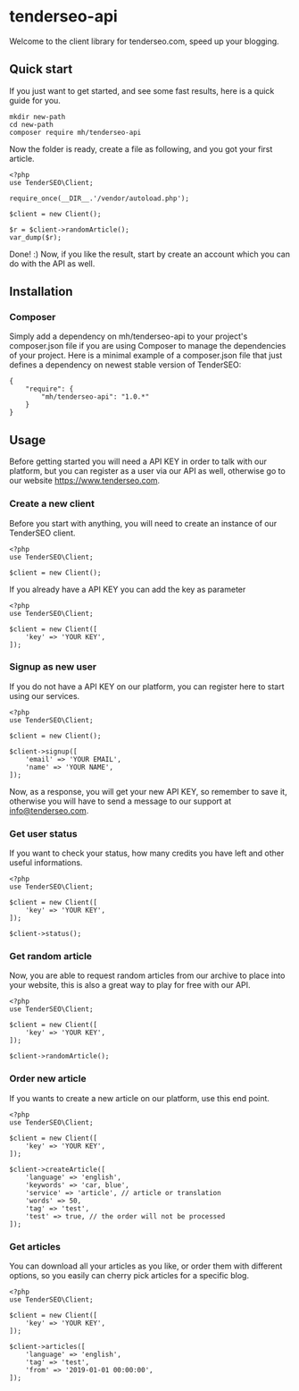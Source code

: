 tenderseo-api
=============

Welcome to the client library for tenderseo.com, speed up your blogging.

## Quick start

If you just want to get started, and see some fast results, here is a quick guide for you.

```
mkdir new-path
cd new-path
composer require mh/tenderseo-api
```

Now the folder is ready, create a file as following, and you got your first article.

```
<?php
use TenderSEO\Client;

require_once(__DIR__.'/vendor/autoload.php');

$client = new Client();

$r = $client->randomArticle();
var_dump($r);
```

Done! :) Now, if you like the result, start by create an account which you can do with the API as well.

## Installation

### Composer

Simply add a dependency on mh/tenderseo-api to your project's composer.json file if you are using Composer to manage the dependencies of your project. Here is a minimal example of a composer.json file that just defines a dependency on newest stable version of TenderSEO:

```
{
    "require": {
        "mh/tenderseo-api": "1.0.*"
    }
}
```

## Usage

Before getting started you will need a API KEY in order to talk with our platform, but you can register as a user via our API as well, otherwise go to our website https://www.tenderseo.com.

### Create a new client

Before you start with anything, you will need to create an instance of our TenderSEO client.

```
<?php
use TenderSEO\Client;

$client = new Client();
```

If you already have a API KEY you can add the key as parameter

```
<?php
use TenderSEO\Client;

$client = new Client([
    'key' => 'YOUR KEY',
]);
```

### Signup as new user

If you do not have a API KEY on our platform, you can register here to start using our services.

```
<?php
use TenderSEO\Client;

$client = new Client();

$client->signup([
    'email' => 'YOUR EMAIL',
    'name' => 'YOUR NAME',
]);
```

Now, as a response, you will get your new API KEY, so remember to save it, otherwise you will have to send a message to our support at info@tenderseo.com.

### Get user status

If you want to check your status, how many credits you have left and other useful informations.

```
<?php
use TenderSEO\Client;

$client = new Client([
    'key' => 'YOUR KEY',
]);

$client->status();
```

### Get random article

Now, you are able to request random articles from our archive to place into your website, this is also a great way to play for free with our API.

```
<?php
use TenderSEO\Client;

$client = new Client([
    'key' => 'YOUR KEY',
]);

$client->randomArticle();
```

### Order new article

If you wants to create a new article on our platform, use this end point.

```
<?php
use TenderSEO\Client;

$client = new Client([
    'key' => 'YOUR KEY',
]);

$client->createArticle([
    'language' => 'english',
    'keywords' => 'car, blue',
    'service' => 'article', // article or translation
    'words' => 50,
    'tag' => 'test',
    'test' => true, // the order will not be processed
]);
```

### Get articles

You can download all your articles as you like, or order them with different options, so you easily can cherry pick articles for a specific blog.

```
<?php
use TenderSEO\Client;

$client = new Client([
    'key' => 'YOUR KEY',
]);

$client->articles([
    'language' => 'english',
    'tag' => 'test',
    'from' => '2019-01-01 00:00:00',
]);
```
